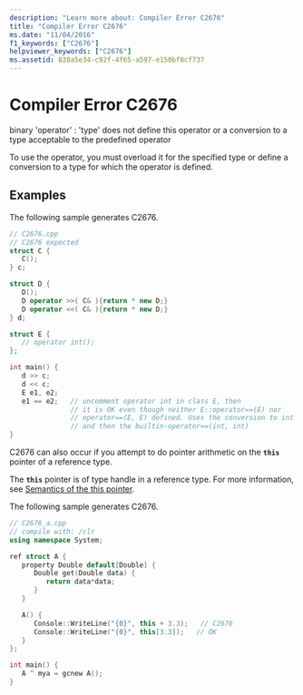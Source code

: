 ```yaml
---
description: "Learn more about: Compiler Error C2676"
title: "Compiler Error C2676"
ms.date: "11/04/2016"
f1_keywords: ["C2676"]
helpviewer_keywords: ["C2676"]
ms.assetid: 838a5e34-c92f-4f65-a597-e150bf8cf737
---
```

# Compiler Error C2676

binary 'operator' : 'type' does not define this operator or a conversion to a type acceptable to the predefined operator

To use the operator, you must overload it for the specified type or define a conversion to a type for which the operator is defined.

## Examples

The following sample generates C2676.

```cpp
// C2676.cpp
// C2676 expected
struct C {
   C();
} c;

struct D {
   D();
   D operator >>( C& ){return * new D;}
   D operator <<( C& ){return * new D;}
} d;

struct E {
   // operator int();
};

int main() {
   d >> c;
   d << c;
   E e1, e2;
   e1 == e2;   // uncomment operator int in class E, then
               // it is OK even though neither E::operator==(E) nor
               // operator==(E, E) defined. Uses the conversion to int
               // and then the builtin-operator==(int, int)
}
```

C2676 can also occur if you attempt to do pointer arithmetic on the **`this`** pointer of a reference type.

The **`this`** pointer is of type handle in a reference type. For more information, see [Semantics of the this pointer](../../dotnet/how-to-define-and-consume-classes-and-structs-cpp-cli.md#BKMK_Semantics_of_the_this_pointer).

The following sample generates C2676.

```cpp
// C2676_a.cpp
// compile with: /clr
using namespace System;

ref struct A {
   property Double default[Double] {
      Double get(Double data) {
         return data*data;
      }
   }

   A() {
      Console::WriteLine("{0}", this + 3.3);   // C2676
      Console::WriteLine("{0}", this[3.3]);   // OK
   }
};

int main() {
   A ^ mya = gcnew A();
}
```
